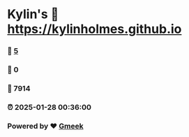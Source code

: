 # Kylin's :link: https://kylinholmes.github.io 
### :page_facing_up: [5](https://kylinholmes.github.io/tag.html) 
### :speech_balloon: 0 
### :hibiscus: 7914 
### :alarm_clock: 2025-01-28 00:36:00 
### Powered by :heart: [Gmeek](https://github.com/Meekdai/Gmeek)
